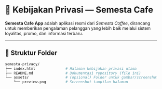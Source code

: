 # 📜 Kebijakan Privasi — Semesta Cafe

**Semesta Cafe App** adalah aplikasi resmi dari *Semesta Coffee*, dirancang untuk memberikan pengalaman pelanggan yang lebih baik melalui sistem loyalitas, promo, dan informasi terbaru.

---

## 📁 Struktur Folder

```bash
semesta-privacy/
├── index.html              # Halaman kebijakan privasi utama
├── README.md               # Dokumentasi repository (file ini)
└── assets/                 # (opsional) Folder untuk gambar/screenshot
    └── preview.png         # Screenshot tampilan halaman

